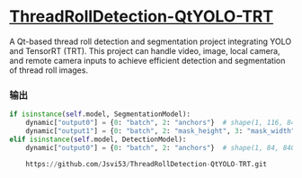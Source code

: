 # [ThreadRollDetection-QtYOLO-TRT](https://github.com/Jsvi53/ThreadRollDetection-QtYOLO-TRT.git)
A Qt-based thread roll detection and segmentation project integrating YOLO and TensorRT (TRT). This project can handle video, image, local camera, and remote camera inputs to achieve efficient detection and segmentation of thread roll images.


### 输出
```python
if isinstance(self.model, SegmentationModel):
    dynamic["output0"] = {0: "batch", 2: "anchors"}  # shape(1, 116, 8400)
    dynamic["output1"] = {0: "batch", 2: "mask_height", 3: "mask_width"}  # shape(1,32,160,160)
elif isinstance(self.model, DetectionModel):
    dynamic["output0"] = {0: "batch", 2: "anchors"}  # shape(1, 84, 8400)

    https://github.com/Jsvi53/ThreadRollDetection-QtYOLO-TRT.git
```